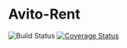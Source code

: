 # Avito-Rent

![Build Status](https://github.com/<username>/avito-rent/actions/workflows/ci.yml/badge.svg)
[![Coverage Status](https://codecov.io/gh/<username>/avito-rent/branch/master/graph/badge.svg)](https://codecov.io/gh/<username>/avito-rent)
